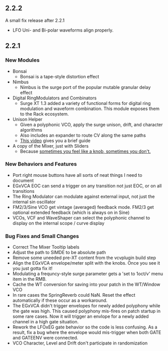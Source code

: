 ## 2.2.2

A small fix release after 2.2.1

- LFO Uni- and Bi-polar waveforms align properly.

## 2.2.1

### New Modules
  - Bonsai
    - Bonsai is a tape-style distortion effect
  - Nimbus
    - Nimbus is the surge port of the popular mutable granular delay effect
  - Digital RingModulators and Combinators
    - Surge XT 1.3 added a variety of functional forms for
      digital ring modulation and waveform combination. This module
      exposes them to the Rack ecosystem.
  - Unison Helper
    - Given a polyphonic VCO, apply the surge
      unison, drift, and character algorithms
    - Also includes an expander to route CV along the same paths
    - [This video](https://www.youtube.com/watch?v=w0fXLlHKLrk) gives you a brief guide
  - A copy of the Mixer, just with Sliders
    - Because [sometimes you feel like a knob, sometimes you don't.](https://www.youtube.com/watch?v=4b80vzwnJ8A)

### New Behaviors and Features

- Port right mouse buttons have all sorts of neat things I need to document
- EGxVCA EOC can send a trigger on any transition not just EOC, or on
  all transitions
- The Ring Modulator can modulate against external input, not just the
  internal sin oscillator
- FM2/3/Sine VCO get vintage (averaged) feedback mode. FM2/3 get optional
  extended feedback (which is always on in Sine)
- VCOs, VCF and WaveShaper can select the polyphonic channel to display on
  the internal scope / curve display

### Bug Fixes and Small Changes

- Correct The Mixer Tooltip labels
- Adjust the path to SIMDE to be absolute path
- Remove some uneeded pre-XT content from the vcvplugin build step
- Align the EGxVCA envelope/meter split with the knobs. Once you see it
  you just gotta fix it!
- Modulating a frequncy-style surge parameter gets a 'set to 1oct/v' menu item
  in the RMB.
- Cache the WT conversion for saving into your patch in the WT/Window VCO
- In rare cases the SpringReverb could NaN. Reset the effect automatically if
  these occur as a workaround.
- The EGxVCA didn't trigger envelopes for newly added polyphony while
  the gate was high. This caused polyphony mis-fires on patch startup
  in some rare cases. Now it will trigger an envlope for a
  newly added channel in a high gate situation.
- Rework the LFOxEG gate behavior so the code is less confusing.
  As a result, fix a bug where the envelope would mis-trigger when
  both GATE and GATEENV were connected.
- VCO Character, Level and Drift don't participate in randomization